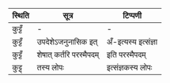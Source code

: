 | स्थिति | सूत्र | टिप्पणी |
| ----- | ------- | ------ |
| कुट्टँ | - | - |
| कुट्टँ | उपदेशेऽजनुनासिक इत् | अँ-इत्यस्य इत्संज्ञा |
| कुट्टँ | शेषात् कर्तरि परस्मैपदम् | इति परस्मैपदम् |
| कुट्ट् | तस्य लोपः | इत्संज्ञकस्य लोपः |

